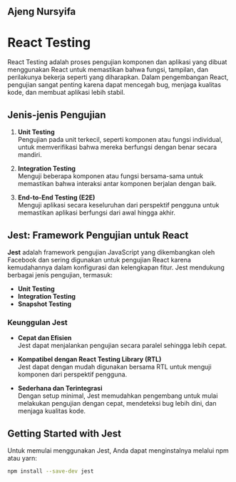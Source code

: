 ## Ajeng Nursyifa

# React Testing

React Testing adalah proses pengujian komponen dan aplikasi yang dibuat menggunakan React untuk memastikan bahwa fungsi, tampilan, dan perilakunya bekerja seperti yang diharapkan. Dalam pengembangan React, pengujian sangat penting karena dapat mencegah bug, menjaga kualitas kode, dan membuat aplikasi lebih stabil.

## Jenis-jenis Pengujian

1. **Unit Testing**  
   Pengujian pada unit terkecil, seperti komponen atau fungsi individual, untuk memverifikasi bahwa mereka berfungsi dengan benar secara mandiri.

2. **Integration Testing**  
   Menguji beberapa komponen atau fungsi bersama-sama untuk memastikan bahwa interaksi antar komponen berjalan dengan baik.

3. **End-to-End Testing (E2E)**  
   Menguji aplikasi secara keseluruhan dari perspektif pengguna untuk memastikan aplikasi berfungsi dari awal hingga akhir.

## Jest: Framework Pengujian untuk React

**Jest** adalah framework pengujian JavaScript yang dikembangkan oleh Facebook dan sering digunakan untuk pengujian React karena kemudahannya dalam konfigurasi dan kelengkapan fitur. Jest mendukung berbagai jenis pengujian, termasuk:

- **Unit Testing**
- **Integration Testing**
- **Snapshot Testing**

### Keunggulan Jest

- **Cepat dan Efisien**  
  Jest dapat menjalankan pengujian secara paralel sehingga lebih cepat.

- **Kompatibel dengan React Testing Library (RTL)**  
  Jest dapat dengan mudah digunakan bersama RTL untuk menguji komponen dari perspektif pengguna.

- **Sederhana dan Terintegrasi**  
  Dengan setup minimal, Jest memudahkan pengembang untuk mulai melakukan pengujian dengan cepat, mendeteksi bug lebih dini, dan menjaga kualitas kode.

## Getting Started with Jest

Untuk memulai menggunakan Jest, Anda dapat menginstalnya melalui npm atau yarn:

```bash
npm install --save-dev jest
```
